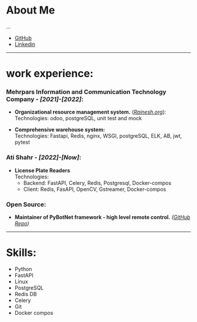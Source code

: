 
# About Me
...

* [GitHub](https://github.com/onionj)
* [Linkedin](https://www.linkedin.com/in/onionj)

---

# work experience:
### Mehrpars Information and Communication Technology Company - *[2021]-[2022]*:
* **Organizational resource management system.**
    (*[Rainesh.org](https://rainesh.org/)*):\
    Technologies: odoo, postgreSQL, unit test and mock

* **Comprehensive warehouse system:**\
    Technologies: Fastapi, Redis, nginx, WSGI, postgreSQL, ELK, AB, jwt, pytest

### Ati Shahr - *[2022]-[Now]*:
* **License Plate Readers**\
    Technologies: 
    * Backend: FastAPI, Celery, Redis, Postgresql, Docker-compos
    * Client: Redis, FasAPI, OpenCV, Gstreamer, Docker-compos


### Open Source:
* **Maintainer of PyBotNet framework - high level remote control.** 
    *([GitHub Repo](https://github.com/onionj/pybotnet))*


---
# Skills:

* Python
* FastAPI
* Linux
* PostgreSQL
* Redis DB
* Celery
* Git
* Docker compos
